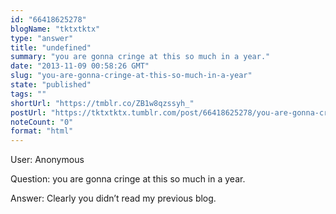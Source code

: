 ```yaml
---
id: "66418625278"
blogName: "tktxtktx"
type: "answer"
title: "undefined"
summary: "you are gonna cringe at this so much in a year."
date: "2013-11-09 00:58:26 GMT"
slug: "you-are-gonna-cringe-at-this-so-much-in-a-year"
state: "published"
tags: ""
shortUrl: "https://tmblr.co/ZB1w8qzssyh_"
postUrl: "https://tktxtktx.tumblr.com/post/66418625278/you-are-gonna-cringe-at-this-so-much-in-a-year"
noteCount: "0"
format: "html"
---
```


User: Anonymous

Question: you are gonna cringe at this so much in a year.

Answer: Clearly you didn’t read my previous blog.

